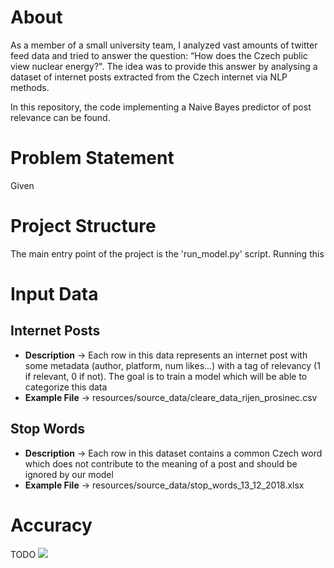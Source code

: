 # About
As a member of a small university team, I analyzed vast amounts of twitter feed data and tried to answer the question: “How does the Czech public view nuclear energy?". 
The idea was to provide this answer by analysing a dataset of internet posts extracted from the Czech internet via NLP methods.

In this repository, the code implementing a Naive Bayes predictor of post relevance can be found.  


# Problem Statement
Given


# Project Structure
The main entry point of the project is the 'run_model.py' script. Running this 


# Input Data

## Internet Posts
- **Description** -> Each row in this data represents an internet post with some metadata (author, platform, num likes...) with a tag of relevancy (1 if relevant, 0 if not). The goal is to train a model which will be able to categorize this data 
- **Example File** -> resources/source_data/cleare_data_rijen_prosinec.csv

## Stop Words
- **Description** -> Each row in this dataset contains a common Czech word which does not contribute to the meaning of a post and should be ignored by our model
- **Example File** -> resources/source_data/stop_words_13_12_2018.xlsx

# Accuracy
TODO
![](https://i.imgur.com/SWkz83x.png) 

